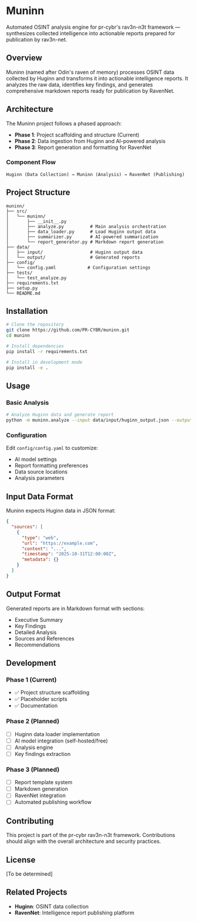 # Muninn

Automated OSINT analysis engine for pr-cybr's rav3n-n3t framework — synthesizes collected intelligence into actionable reports prepared for publication by rav3n-net.

## Overview

Muninn (named after Odin's raven of memory) processes OSINT data collected by Huginn and transforms it into actionable intelligence reports. It analyzes the raw data, identifies key findings, and generates comprehensive markdown reports ready for publication by RavenNet.

## Architecture

The Muninn project follows a phased approach:

- **Phase 1**: Project scaffolding and structure (Current)
- **Phase 2**: Data ingestion from Huginn and AI-powered analysis
- **Phase 3**: Report generation and formatting for RavenNet

### Component Flow

```
Huginn (Data Collection) → Muninn (Analysis) → RavenNet (Publishing)
```

## Project Structure

```
muninn/
├── src/
│   └── muninn/
│       ├── __init__.py
│       ├── analyze.py          # Main analysis orchestration
│       ├── data_loader.py      # Load Huginn output data
│       ├── summarizer.py       # AI-powered summarization
│       └── report_generator.py # Markdown report generation
├── data/
│   ├── input/                  # Huginn output data
│   └── output/                 # Generated reports
├── config/
│   └── config.yaml            # Configuration settings
├── tests/
│   └── test_analyze.py
├── requirements.txt
├── setup.py
└── README.md
```

## Installation

```bash
# Clone the repository
git clone https://github.com/PR-CYBR/muninn.git
cd muninn

# Install dependencies
pip install -r requirements.txt

# Install in development mode
pip install -e .
```

## Usage

### Basic Analysis

```bash
# Analyze Huginn data and generate report
python -m muninn.analyze --input data/input/huginn_output.json --output data/output/report.md
```

### Configuration

Edit `config/config.yaml` to customize:
- AI model settings
- Report formatting preferences
- Data source locations
- Analysis parameters

## Input Data Format

Muninn expects Huginn data in JSON format:

```json
{
  "sources": [
    {
      "type": "web",
      "url": "https://example.com",
      "content": "...",
      "timestamp": "2025-10-31T12:00:00Z",
      "metadata": {}
    }
  ]
}
```

## Output Format

Generated reports are in Markdown format with sections:
- Executive Summary
- Key Findings
- Detailed Analysis
- Sources and References
- Recommendations

## Development

### Phase 1 (Current)
- ✅ Project structure scaffolding
- ✅ Placeholder scripts
- ✅ Documentation

### Phase 2 (Planned)
- [ ] Huginn data loader implementation
- [ ] AI model integration (self-hosted/free)
- [ ] Analysis engine
- [ ] Key findings extraction

### Phase 3 (Planned)
- [ ] Report template system
- [ ] Markdown generation
- [ ] RavenNet integration
- [ ] Automated publishing workflow

## Contributing

This project is part of the pr-cybr rav3n-n3t framework. Contributions should align with the overall architecture and security practices.

## License

[To be determined]

## Related Projects

- **Huginn**: OSINT data collection
- **RavenNet**: Intelligence report publishing platform

